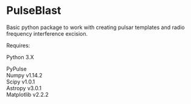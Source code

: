 # PulseBlast
Basic python package to work with creating pulsar templates and radio frequency interference excision.  

Requires:  
  
Python 3.X  
  
PyPulse  
Numpy v1.14.2  
Scipy v1.0.1  
Astropy v3.0.1  
Matplotlib v2.2.2 
